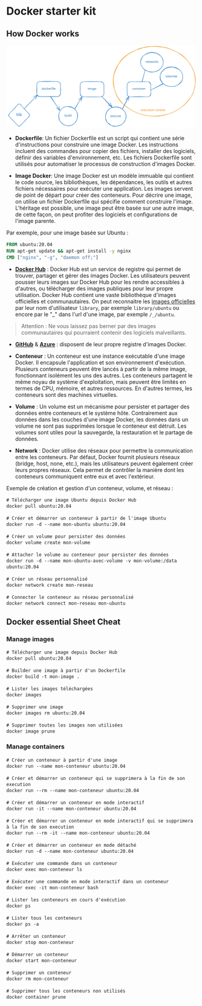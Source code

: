 # Docker starter kit

## How Docker works

![](./docker-development-cycle.svg)

- **Dockerfile**: Un fichier Dockerfile est un script qui contient une série d'instructions pour construire une image Docker. Les instructions incluent des commandes pour copier des fichiers,
installer des logiciels, définir des variables d'environnement, etc. Les fichiers Dockerfile sont utilisés pour automatiser le processus de construction d'images Docker.

- **Image Docker**: Une image Docker est un modèle immuable qui contient le code source, les bibliothèques, les dépendances, les outils et autres fichiers nécessaires pour exécuter une application.
Les images servent de point de départ pour créer des conteneurs. Pour décrire une image, on utilise un fichier Dockerfile qui spécifie comment construire l'image.
L'héritage est possible, une image peut être basée sur une autre image, de cette façon, on peut profiter des logiciels et configurations de l'image parente.

Par exemple, pour une image basée sur Ubuntu :

```Dockerfile
FROM ubuntu:20.04
RUN apt-get update && apt-get install -y nginx
CMD ["nginx", "-g", "daemon off;"]
```

- [**Docker Hub**](https://hub.docker.com) : Docker Hub est un service de registre qui permet de trouver, partager et gérer des images Docker. Les utilisateurs peuvent pousser leurs images sur Docker Hub pour les 
rendre accessibles à d'autres, ou télécharger des images publiques pour leur propre utilisation. Docker Hub contient une vaste bibliothèque d'images officielles et communautaires.
On peut reconnaitre les [images officielles](https://hub.docker.com/search?image_filter=official) par leur nom d'utilisateur `library`, par exemple `library/ubuntu` ou encore par le "_" dans l'url d'une image, par exemple `/_/ubuntu`.

> Attention : Ne vous laissez pas berner par des images communautaires qui pourraient contenir des logiciels malveillants.

- [**GitHub**](https://docs.github.com/fr/packages/working-with-a-github-packages-registry/working-with-the-docker-registry) & [**Azure**](https://azure.microsoft.com/fr-fr/products/container-registry/) : disposent de leur propre registre d'images Docker. 
 
- **Conteneur** : Un conteneur est une instance exécutable d'une image Docker. Il encapsule l'application et son environnement d'exécution. Plusieurs conteneurs peuvent être lancés à partir de la 
même image, fonctionnant isolément les uns des autres. Les conteneurs partagent le même noyau de système d'exploitation, mais peuvent être limités en termes de CPU, mémoire, et autres ressources.
En d'autres termes, les conteneurs sont des machines virtuelles.

- **Volume** : Un volume est un mécanisme pour persister et partager des données entre conteneurs et le système hôte. Contrairement aux données dans les couches d'une image Docker, les données dans 
un volume ne sont pas supprimées lorsque le conteneur est détruit. Les volumes sont utiles pour la sauvegarde, la restauration et le partage de données.  

- **Network** : Docker utilise des réseaux pour permettre la communication entre les conteneurs. Par défaut, Docker fournit plusieurs réseaux (bridge, host, none, etc.), mais les utilisateurs peuvent
également créer leurs propres réseaux. Cela permet de contrôler la manière dont les conteneurs communiquent entre eux et avec l'extérieur.

Exemple de création et gestion d'un conteneur, volume, et réseau :

```shell
# Télécharger une image Ubuntu depuis Docker Hub
docker pull ubuntu:20.04

# Créer et démarrer un conteneur à partir de l'image Ubuntu
docker run -d --name mon-ubuntu ubuntu:20.04

# Créer un volume pour persister des données
docker volume create mon-volume

# Attacher le volume au conteneur pour persister des données
docker run -d --name mon-ubuntu-avec-volume -v mon-volume:/data ubuntu:20.04

# Créer un réseau personnalisé
docker network create mon-reseau

# Connecter le conteneur au réseau personnalisé
docker network connect mon-reseau mon-ubuntu
```

## Docker essential Sheet Cheat

### Manage images

```shell
# Télécharger une image depuis Docker Hub
docker pull ubuntu:20.04

# Builder une image à partir d'un Dockerfile
docker build -t mon-image .

# Lister les images téléchargées
docker images

# Supprimer une image
docker images rm ubuntu:20.04

# Supprimer toutes les images non utilisées
docker image prune
```

### Manage containers

```shell
# Créer un conteneur à partir d'une image
docker run --name mon-conteneur ubuntu:20.04

# Créer et démarrer un conteneur qui se supprimera à la fin de son execution
docker run --rm --name mon-conteneur ubuntu:20.04

# Créer et démarrer un conteneur en mode interactif
docker run -it --name mon-conteneur ubuntu:20.04

# Créer et démarrer un conteneur en mode interactif qui se supprimera à la fin de son execution
docker run --rm -it --name mon-conteneur ubuntu:20.04

# Créer et démarrer un conteneur en mode détaché
docker run -d --name mon-conteneur ubuntu:20.04

# Exécuter une commande dans un conteneur
docker exec mon-conteneur ls

# Exécuter une commande en mode interactif dans un conteneur
docker exec -it mon-conteneur bash

# Lister les conteneurs en cours d'exécution
docker ps

# Lister tous les conteneurs
docker ps -a

# Arrêter un conteneur
docker stop mon-conteneur

# Démarrer un conteneur
docker start mon-conteneur

# Supprimer un conteneur
docker rm mon-conteneur

# Supprimer tous les conteneurs non utilisés
docker container prune
```
